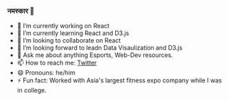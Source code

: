 ### नमस्कार 🙏

- 🔭 I’m currently working on React 
- 🌱 I’m currently learning React and D3.js
- 👯 I’m looking to collaborate on React
- 🤔 I’m looking forward to leadn Data Visaulization and D3.js
- 💬 Ask me about anything Esports, Web-Dev resources.
- 📫 How to reach me: [Twitter](https://twitter.com/karantondare)
- 😄 Pronouns: he/him
- ⚡ Fun fact: Worked with Asia's largest fitness expo company while I was in college.
